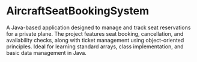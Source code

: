 # AircraftSeatBookingSystem
A Java-based application designed to manage and track seat reservations for a private plane. The project features seat booking, cancellation, and availability checks, along with ticket management using object-oriented principles. Ideal for learning standard arrays, class implementation, and basic data management in Java.
